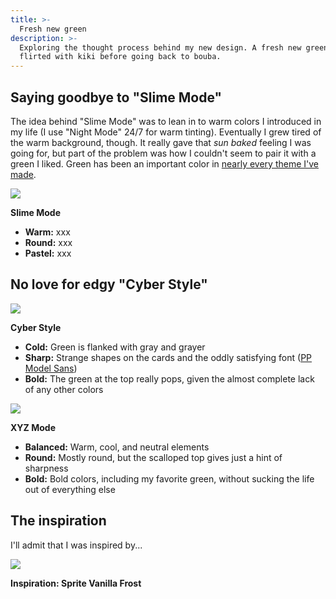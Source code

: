```yaml
---
title: >-
  Fresh new green
description: >-
  Exploring the thought process behind my new design. A fresh new green. And I
  flirted with kiki before going back to bouba.
---
```


## Saying goodbye to "Slime Mode"

The idea behind "Slime Mode" was to lean in to warm colors I introduced in my
life (I use "Night Mode" 24/7 for warm tinting). Eventually I grew tired of the
warm background, though. It really gave that _sun baked_ feeling I was going
for, but part of the problem was how I couldn't seem to pair it with a green I
liked. Green has been an important color in
[nearly every theme I've made](/blog/2024/10-years-of-themes/).

![](/blog/that-green/thesis.webp)

**Slime Mode**

- **Warm:** xxx
- **Round:** xxx
- **Pastel:** xxx

## No love for edgy "Cyber Style"

![](/blog/that-green/antithesis.webp)

**Cyber Style**

- **Cold:** Green is flanked with gray and grayer
- **Sharp:** Strange shapes on the cards and the oddly satisfying font
  ([PP Model Sans](https://pangrampangram.com/products/model-sans))
- **Bold:** The green at the top really pops, given the almost complete lack of
  any other colors

![](/blog/that-green/synthesis.webp)

**XYZ Mode**

- **Balanced:** Warm, cool, and neutral elements
- **Round:** Mostly round, but the scalloped top gives just a hint of sharpness
- **Bold:** Bold colors, including my favorite green, without sucking the life
  out of everything else

## The inspiration

I'll admit that I was inspired by...

![](/blog/that-green/sprite-vanilla-frost.webp)

**Inspiration: Sprite Vanilla Frost**
